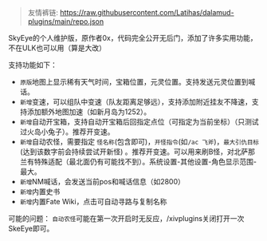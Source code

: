 > 友情裤链: https://raw.githubusercontent.com/Latihas/dalamud-plugins/main/repo.json

SkyEye的个人维护版，原作者0x，代码完全公开无后门，添加了许多实用功能，不在ULK也可以用（算是大改）

支持功能如下：

- `原版`地图上显示稀有天气时间，宝箱位置，元灵位置。支持发送元灵位置到喊话。
- `新增`变速，可以组队中变速（队友距离足够远），支持添加附近挂友不降速，支持添加额外地图加速（如新月岛为1252）。
- `新增`自动开宝箱，支持自动开宝箱后回指定点位（可指定为当前坐标）（只测试过火岛小兔子）。推荐开变速。
- `新增`自动农怪，需要指定 `怪名称`(包含即可)，`开怪指令`(如`/ac 飞斧`)，`最大引仇目标`(达到该数字前会持续尝试开新怪)
  。推荐开变速。可以用来刷B怪，对北萨那兰有特殊适配（最北面仍有可能找不到）。系统设置-其他设置-角色显示范围-最大。
- `新增`NM喊话，会发送当前pos和喊话信息（如2800）
- `新增`内置史书
- `新增`内置Fate Wiki，点击可自动寻路与复制名称

可能的问题：
`自动农怪`可能在第一次开启时无反应，/xivplugins关闭打开一次SkeEye即可。